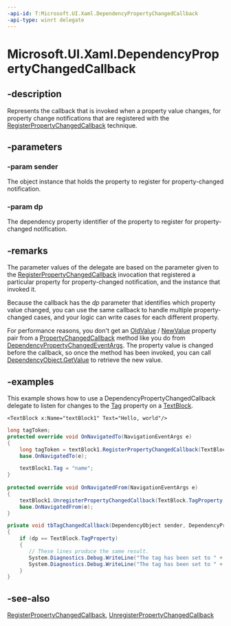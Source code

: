```yaml
---
-api-id: T:Microsoft.UI.Xaml.DependencyPropertyChangedCallback
-api-type: winrt delegate
---
```

<!-- Delegate syntax.
public delegate void DependencyPropertyChangedCallback(Windows.UI.Xaml.DependencyObject sender, Windows.UI.Xaml.DependencyProperty dp)
-->
# Microsoft.UI.Xaml.DependencyPropertyChangedCallback

## -description
Represents the callback that is invoked when a property value changes, for property change notifications that are registered with the [RegisterPropertyChangedCallback](dependencyobject_registerpropertychangedcallback_2003721961.md) technique.

## -parameters
### -param sender
The object instance that holds the property to register for property-changed notification.

### -param dp
The dependency property identifier of the property to register for property-changed notification.


## -remarks
The parameter values of the delegate are based on the parameter given to the [RegisterPropertyChangedCallback](dependencyobject_registerpropertychangedcallback_2003721961.md) invocation that registered a particular property for property-changed notification, and the instance that invoked it.

Because the callback has the *dp* parameter that identifies which property value changed, you can use the same callback to handle multiple property-changed cases, and your logic can write cases for each different property.

For performance reasons, you don't get an [OldValue](dependencypropertychangedeventargs_oldvalue.md) / [NewValue](dependencypropertychangedeventargs_newvalue.md) property pair from a [PropertyChangedCallback](propertychangedcallback.md) method like you do from [DependencyPropertyChangedEventArgs](dependencypropertychangedeventargs.md). The property value is changed before the callback, so once the method has been invoked, you can call [DependencyObject.GetValue](dependencyobject_getvalue_229640130.md) to retrieve the new value.

## -examples
This example shows how to use a DependencyPropertyChangedCallback delegate to listen for changes to the [Tag](frameworkelement_tag.md) property on a [TextBlock](../microsoft.ui.xaml.controls/textblock.md).

```xaml
<TextBlock x:Name="textBlock1" Text="Hello, world"/>
```

```csharp
long tagToken;
protected override void OnNavigatedTo(NavigationEventArgs e)
{
    long tagToken = textBlock1.RegisterPropertyChangedCallback(TextBlock.TagProperty, tbTagChangedCallback);
    base.OnNavigatedTo(e);

    textBlock1.Tag = "name";
}
 
protected override void OnNavigatedFrom(NavigationEventArgs e)
{
    textBlock1.UnregisterPropertyChangedCallback(TextBlock.TagProperty, tagToken);
    base.OnNavigatedFrom(e);
}

private void tbTagChangedCallback(DependencyObject sender, DependencyProperty dp)
{
    if (dp == TextBlock.TagProperty)
    {
       // These lines produce the same result.
       System.Diagnostics.Debug.WriteLine("The tag has been set to " + ((TextBlock)sender).Tag);
       System.Diagnostics.Debug.WriteLine("The tag has been set to " + sender.GetValue(dp));
    }
}
```



## -see-also
[RegisterPropertyChangedCallback](dependencyobject_registerpropertychangedcallback_2003721961.md), [UnregisterPropertyChangedCallback](dependencyobject_unregisterpropertychangedcallback_1288806929.md)
